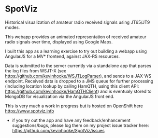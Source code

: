 # SpotViz
Historical visualization of amateur radio received signals using JT65/JT9 modes.

This webapp provides an animated representation of received amateur radio signals 
over time, displayed using Google Maps.

I built this app as a learning exercise to try out building a webapp
using AngularJS for a MV* frontend, against JAX-RS resources.

Data is submitted to the server currently via a standalone app that parses
the log files from WSJT-X (see https://github.com/kevinhooke/WSJTLogParser), 
and sends to a JAX-WS endpoint. Received data is dropped to a JMS queue for 
further processing (including location lookup by calling HamQTH, using this
client API: https://github.com/kevinhooke/HamQTHClient) and is eventualy stored
to MongoDB for visualization via the AngularJS front end.

This is very much a work in progress but is hosted on OpenShift here https://www.spotviz.info 
- if you try out the app and have any feedback/enhancement suggestions/bugs, please
log them on my project issue tracker here: https://github.com/kevinhooke/SpotViz/issues